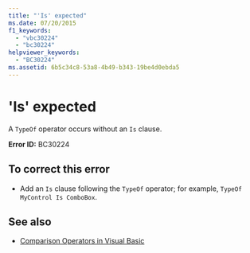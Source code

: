 ```yaml
---
title: "'Is' expected"
ms.date: 07/20/2015
f1_keywords: 
  - "vbc30224"
  - "bc30224"
helpviewer_keywords: 
  - "BC30224"
ms.assetid: 6b5c34c8-53a8-4b49-b343-19be4d0ebda5
---
```

# 'Is' expected
A `TypeOf` operator occurs without an `Is` clause.  
  
 **Error ID:** BC30224  
  
## To correct this error  
  
-   Add an `Is` clause following the `TypeOf` operator; for example, `TypeOf MyControl Is ComboBox`.  
  
## See also
- [Comparison Operators in Visual Basic](../../visual-basic/programming-guide/language-features/operators-and-expressions/comparison-operators.md)
